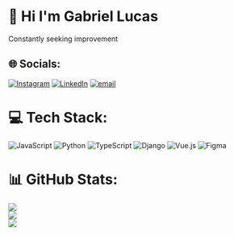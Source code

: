 # 💫 Hi I'm Gabriel Lucas

Constantly seeking improvement


## 🌐 Socials:
[![Instagram](https://img.shields.io/badge/Instagram-%23E4405F.svg?logo=Instagram&logoColor=white)](https://instagram.com/gabbe_lucas) [![LinkedIn](https://img.shields.io/badge/LinkedIn-%230077B5.svg?logo=linkedin&logoColor=white)](https://linkedin.com/in/gabriel-lucas-de-miranda-35183b299/) [![email](https://img.shields.io/badge/Email-D14836?logo=gmail&logoColor=white)](mailto:gabriel.lucasmirand@gmail.com) 

# 💻 Tech Stack:
![JavaScript](https://img.shields.io/badge/javascript-%23323330.svg?style=for-the-badge&logo=javascript&logoColor=%23F7DF1E) ![Python](https://img.shields.io/badge/python-3670A0?style=for-the-badge&logo=python&logoColor=ffdd54) ![TypeScript](https://img.shields.io/badge/typescript-%23007ACC.svg?style=for-the-badge&logo=typescript&logoColor=white) ![Django](https://img.shields.io/badge/django-%23092E20.svg?style=for-the-badge&logo=django&logoColor=white) ![Vue.js](https://img.shields.io/badge/vue.js-%2335495e.svg?style=for-the-badge&logo=vuedotjs&logoColor=%234FC08D) ![Figma](https://img.shields.io/badge/figma-%23F24E1E.svg?style=for-the-badge&logo=figma&logoColor=white)
# 📊 GitHub Stats:
![](https://github-readme-stats.vercel.app/api?username=Gabz047&theme=dark&hide_border=false&include_all_commits=false&count_private=true)<br/>
![](https://nirzak-streak-stats.vercel.app/?user=Gabz047&theme=dark&hide_border=false)<br/>
![](https://github-readme-stats.vercel.app/api/top-langs/?username=Gabz047&theme=dark&hide_border=false&include_all_commits=false&count_private=true&layout=compact)

<!-- Proudly created with GPRM ( https://gprm.itsvg.in ) -->
